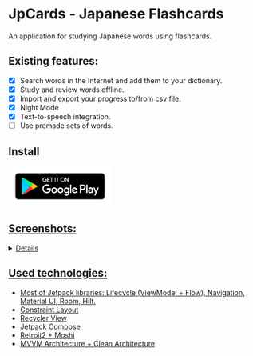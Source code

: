 # JpCards - Japanese Flashcards

An application for studying Japanese words using flashcards.

Existing features:
---------
- [x] Search words in the Internet and add them to your dictionary.
- [x] Study and review words offline.
- [x] Import and export your progress to/from csv file.
- [x] Night Mode
- [x] Text-to-speech integration.
- [ ] Use premade sets of words.

Install
---------
<div style="display:flex;">

<a href="https://play.google.com/store/apps/details?id=com.kirillemets.flashcards">
    <img alt="Get it on Google Play" height="80"
        src="https://github.com/ankidroid/Anki-Android/raw/main/docs/graphics/logos/google-badge.png" />
        
Screenshots:
---------
<details>
  <summary> Details </summary>
  <img src="Screenshots/Review.jpg" width="250">
  <img src="Screenshots/Start.jpg" width="250">
  <img src="Screenshots/Dictionary.jpg" width="250">
  <img src="Screenshots/Search.jpg" width="250">
  <img src="Screenshots/Settings.jpg" width="250">
</details>

Used technologies:
---------
- Most of Jetpack libraries: Lifecycle (ViewModel + Flow), Navigation, Material UI, Room, Hilt.
- Constraint Layout
- Recycler View
- Jetpack Compose
- Retroit2 + Moshi
- MVVM Architecture + Clean Architecture
